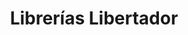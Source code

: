 ---
title: "Librerías Libertador"
url: /ciudad-autonoma-de-buenos-aires/librerias-libertador/
shop: Schreibwaren
---